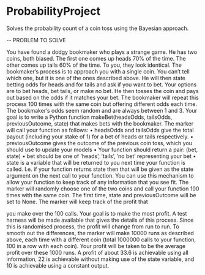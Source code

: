 # ProbabilityProject
Solves the probability count of a coin toss using the Bayesian approach.


-- PROBLEM TO SOLVE

You have found a dodgy bookmaker who plays a strange game. He has two coins, both biased. The first one
comes up heads 70% of the time. The other comes up tails 60% of the time. To you, they look identical.
The bookmaker’s process is to approach you with a single coin. You can’t tell which one, but it is one of
the ones described above. He will then state betting odds for heads and for tails and ask if you want to bet.
Your options are to bet heads, bet tails, or make no bet. He then tosses the coin and pays out based on
the odds if it matches your bet. The bookmaker will repeat this process 100 times with the same coin but
offering different odds each time. The bookmaker’s odds seem random and are always between 1 and 3.
Your goal is to write a Python function makeBet(headsOdds, tailsOdds, previousOutcome, state) that makes
bets with the bookmaker. The marker will call your function as follows:
• headsOdds and tailsOdds give the total payout (including your stake of 1) for a bet of heads or tails
respectively.
• previousOutcome gives the outcome of the previous coin toss, which you should use to update your
models
• Your function should return a pair: (bet, state)
• bet should be one of ’heads’, ’tails’, ’no bet’ representing your bet
• state is a variable that will be returned to you next time your function is called. I.e. if your function
returns state then that will be given as the state argument on the next call to your function. You can
use this mechanism to allow your function to keep track of any information that you see fit.
The marker will randomly choose one of the two coins and call your function 100 times with the same coin.
The first time, state and previousOutcome will be set to None. The marker will keep track of the profit that

you make over the 100 calls. Your goal is to make the most profit. A test harness will be made available
that gives the details of this process.
Since this is randomised process, the profit will change from run to run. To smooth out the differences, the
marker will make 10000 runs as described above, each time with a different coin (total 1000000 calls to your
function, 100 in a row with each coin). Your profit will be taken to be the average profit over these 1000
runs. A profit of about 33.6 is achievable using all information, 22 is achievable without making use of the
state variable, and 10 is achievable using a constant output.
